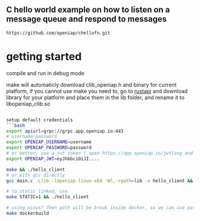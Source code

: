 ## C hello world example on how to listen on a message queue and respond to messages

```
https://github.com/openiap/chellofn.git
```

# getting started
compile and run in debug mode

make will automaticly download clib_openiap.h and binary for current platform, if you cannot use make you need to, go to [rustapi](https://github.com/openiap/rustapi/releases) and download library for your platform and place them in the lib folder, and rename it to libopeniap_clib.so


```bash

setup default credentials
```bash
export apiurl=grpc://grpc.app.openiap.io:443
# username/password
export OPENIAP_USERNAME=username
export OPENIAP_PASSWORD=password
# or better, use a jwt token ( open https://app.openiap.io/jwtlong and copy the jwt value)
export OPENIAP_JWT=eyJhbGciOiJI....
```

```bash
make && ./hello_client
# or with gcc directly
gcc main.c -Llib -lopeniap-linux-x64 -Wl,-rpath=lib -o hello_client && ./hello_client

# to static linked, use
make STATIC=1 && ./hello_client

# using nixos? Then path will be break inside docker, so we can use patchelf to "fix" it
make dockerbuild
```
